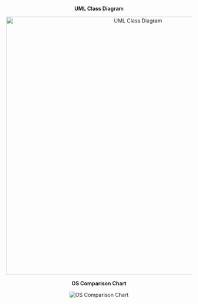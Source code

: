 <div align="center">
  <p><strong>UML Class Diagram</strong></p>
  <img src="https://sheraadams.github.io/assets/img/uml_class.png" width = "700" alt="UML Class Diagram">
</div>

<div align="center">
  <p><strong>OS Comparison Chart</strong></p>
  <img src="https://sheraadams.github.io/assets/img/os.jpg" alt="OS Comparison Chart">
</div>
